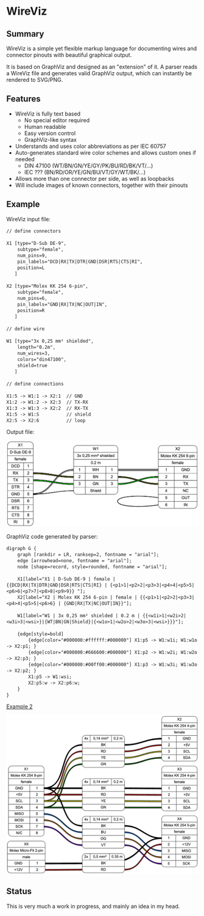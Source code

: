 # WireViz

## Summary

WireViz is a simple yet flexible markup language for documenting wires and connector pinouts with beautiful graphical output.

It is based on GraphViz and designed as an "extension" of it. A parser reads a WireViz file and generates valid GraphViz output, which can instantly be rendered to SVG/PNG.

## Features

* WireViz is fully text based
  * No special editor required
  * Human readable
  * Easy version control
  * GraphViz-like syntax
* Understands and uses color abbreviations as per IEC 60757
* Auto-generates standard wire color schemes and allows custom ones if needed
  * DIN 47100 (WT/BN/GN/YE/GY/PK/BU/RD/BK/VT/...)
  * IEC ???   (BN/RD/OR/YE/GN/BU/VT/GY/WT/BK/...)
* Allows more than one connector per side, as well as loopbacks
* Will include images of known connectors, together with their pinouts

## Example

WireViz input file:

    // define connectors

    X1 [type="D-Sub DE-9",
        subtype="female",
        num_pins=9,
        pin_labels="DCD|RX|TX|DTR|GND|DSR|RTS|CTS|RI",
        position=L
       ]

    X2 [type="Molex KK 254 6-pin",
        subtype="female",
        num_pins=6,
        pin_labels="GND|RX|TX|NC|OUT|IN",
        position=R
       ]

    // define wire

    W1 [type="3x 0,25 mm² shielded",
        length="0.2m",
        num_wires=3,
        colors="din47100",
        shield=true
       ]

    // define connections

    X1:5 -> W1:1 -> X2:1  // GND
    X1:2 -> W1:2 -> X2:3  // TX-RX
    X1:3 -> W1:3 -> X2:2  // RX-TX
    X1:5 -> W1:S          // shield
    X2:5 -> X2:6          // loop

Output file:

![Sample output diagram](idea/example1.png)

GraphViz code generated by parser:

    digraph G {
        graph [rankdir = LR, ranksep=2, fontname = "arial"];
        edge [arrowhead=none, fontname = "arial"];
        node [shape=record, style=rounded, fontname = "arial"];

        X1[label="X1 | D-Sub DE-9 | female | {{DCD|RX|TX|DTR|GND|DSR|RTS|CTS|RI} | {<p1>1|<p2>2|<p3>3|<p4>4|<p5>5|<p6>6|<p7>7|<p8>8|<p9>9}} "];
        X2[label="X2 | Molex KK 254 6-pin | female | {{<p1>1|<p2>2|<p3>3|<p4>4|<p5>5|<p6>6} | {GND|RX|TX|NC|OUT|IN}}"];

        W1[label="W1 | 3x 0,25 mm² shielded | 0.2 m | {{<w1i>1|<w2i>2|<w3i>3|<wsi>}|{WT|BN|GN|Shield}|{<w1o>1|<w2o>2|<w3o>3|<wsi>}}}"];

        {edge[style=bold]
            {edge[color="#000000:#ffffff:#000000"] X1:p5 -> W1:w1i; W1:w1o -> X2:p1; }
            {edge[color="#000000:#666600:#000000"] X1:p2 -> W1:w2i; W1:w2o -> X2:p3; }
            {edge[color="#000000:#00ff00:#000000"] X1:p3 -> W1:w3i; W1:w3o -> X2:p2; }
            X1:p5 -> W1:wsi;
            X2:p5:w -> X2:p6:w;
        }
    }

[Example 2](idea/example2.dot)

![](idea/example2.png)

## Status

This is very much a work in progress, and mainly an idea in my head.
